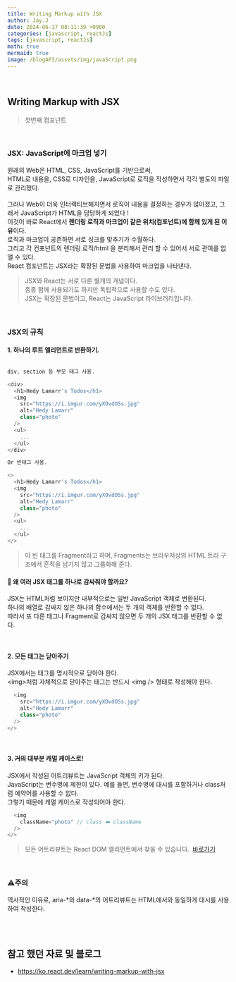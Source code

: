```yaml
---
title: Writing Markup with JSX
author: Jay.J
date: 2024-06-17 08:11:39 +0900
categories: [javascript, reactJs]
tags: [javascript, reactJs]
math: true
mermaid: true
image: /blogAPI/assets/img/javaScript.png
---
```


<br>

## Writing Markup with JSX
> 첫번째 컴포넌트
<br>

### JSX: JavaScript에 마크업 넣기
원래의 Web은 HTML, CSS, JavaScript를 기반으로써,<br>
HTML로 내용을, CSS로 디자인을, JavaScript로 로직을 작성하면서 각각 별도의 파일로 관리했다.<br>
<br>
그러나 Web이 더욱 인터랙티브해지면서 로직이 내용을 결정하는 경우가 많아졌고, 그래서 JavaScript가 HTML을 담당하게 되었다 !<br>
이것이 바로 React에서 <b>렌더링 로직과 마크업이 같은 위치(컴포넌트)에 함께 있게 된 이유</b>이다. 
<br>
로직과 마크업이 공존하면 서로 싱크를 맞추기가 수월하다.<br>
그리고 각 컨포넌트의 렌더링 로직/html 을 분리해서 관리 할 수 있어서 서로 관여를 없앨 수 있다.<br>
React 컴포넌트는 JSX라는 확장된 문법을 사용하여 마크업을 나타낸다.

> JSX와 React는 서로 다른 별개의 개념이다.<br>
> 종종 함께 사용되기도 하지만 독립적으로 사용할 수도 있다.<br>
> JSX는 확장된 문법이고, React는 JavaScript 라이브러리입니다.

<br>

### JSX의 규칙

#### 1. 하나의 루트 엘리먼트로 반환하기.

```js

div, section 등 부모 태그 사용.

<div>
  <h1>Hedy Lamarr's Todos</h1>
  <img
    src="https://i.imgur.com/yXOvdOSs.jpg"
    alt="Hedy Lamarr"
    class="photo"
  />
  <ul>
    ...
  </ul>
</div>

Or 빈태그 사용.

<>
  <h1>Hedy Lamarr's Todos</h1>
  <img
    src="https://i.imgur.com/yXOvdOSs.jpg"
    alt="Hedy Lamarr"
    class="photo"
  />
  <ul>
    ...
  </ul>
</>

```
> 이 빈 태그를 Fragment라고 하며, Fragments는 브라우저상의 HTML 트리 구조에서 흔적을 남기지 않고 그룹화해 준다.

#### 📝 왜 여러 JSX 태그를 하나로 감싸줘야 할까요?

JSX는 HTML처럼 보이지만 내부적으로는 일반 JavaScript 객체로 변환된다.<br>
하나의 배열로 감싸지 않은 하나의 함수에서는 두 개의 객체를 반환할 수 없다.<br>
따라서 또 다른 태그나 Fragment로 감싸지 않으면 두 개의 JSX 태그를 반환할 수 없다.

<br>

#### 2. 모든 태그는 닫아주기

JSX에서는 태그를 명시적으로 닫아야 한다.<br>
&lt;img&gt;처럼 자체적으로 닫아주는 태그는 반드시 &lt;img /&gt; 형태로 작성해야 한다.

```js
  <img
    src="https://i.imgur.com/yXOvdOSs.jpg"
    alt="Hedy Lamarr"
    class="photo"
  />
</>

```
<br>

#### 3. <del>거의</del> 대부분 캐멀 케이스로!

JSX에서 작성된 어트리뷰트는 JavaScript 객체의 키가 된다.<br>
JavaScript는 변수명에 제한이 있다. 예를 들면, 변수명에 대시를 포함하거나 class처럼 예약어를 사용할 수 없다.<br>
그렇기 때문에 캐멀 케이스로 작성되어야 한다.

```js
  <img
    className="photo" // class ➡️ className
  />
</>

```
> 모든 어트리뷰트는 React DOM 엘리먼트에서 찾을 수 있습니다. &nbsp;<a href="https://ko.react.dev/reference/react-dom/components/common" target="_blank">바로가기</a>

<br>

### ⚠️주의

역사적인 이유로, aria-*와 data-*의 어트리뷰트는 HTML에서와 동일하게 대시를 사용하여 작성한다.

<br>
<br>

## 참고 했던 자료 및 블로그  
 - <a href="https://ko.react.dev/learn/writing-markup-with-jsx" target="_blank">https://ko.react.dev/learn/writing-markup-with-jsx</a>
 
